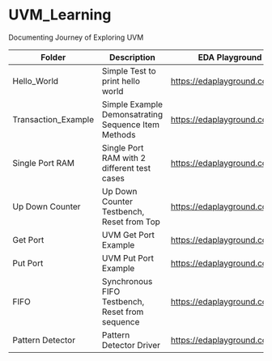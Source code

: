 # UVM_Learning
Documenting Journey of Exploring UVM  

|    Folder   | Description                                 | EDA Playground Link |
|-------------|---------------------------------------------|---------------------|
| Hello_World | Simple Test to print hello world | https://edaplayground.com/x/jbAW |
| Transaction_Example | Simple Example Demonsatrating Sequence Item Methods| https://edaplayground.com/x/NMnd |
| Single Port RAM | Single Port RAM with 2 different test cases | https://edaplayground.com/x/gpi7 |
| Up Down Counter | Up Down Counter Testbench, Reset from Top | https://edaplayground.com/x/gWYA |
| Get Port | UVM Get Port Example | https://edaplayground.com/x/QQJn |
| Put Port | UVM Put Port Example | https://edaplayground.com/x/WEks |
| FIFO | Synchronous FIFO Testbench, Reset from sequence | https://edaplayground.com/x/g5Gz |
| Pattern Detector | Pattern Detector Driver | https://edaplayground.com/x/PPzb |